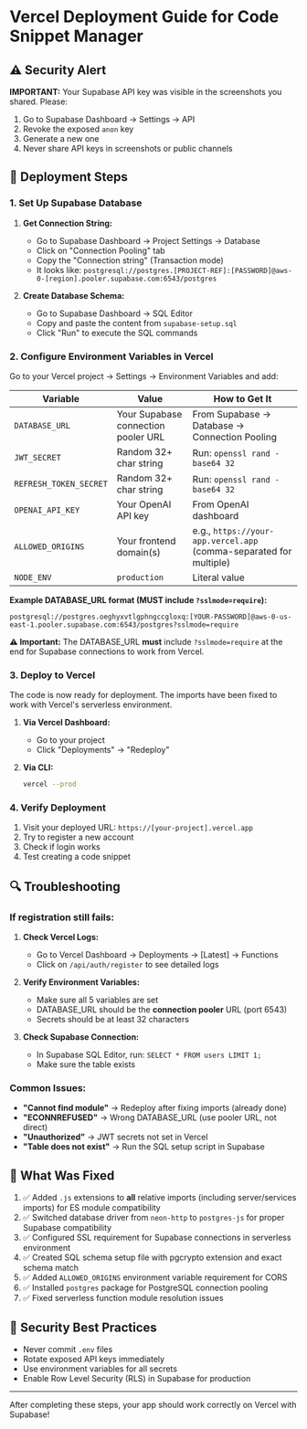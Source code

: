 # Vercel Deployment Guide for Code Snippet Manager

## ⚠️ Security Alert

**IMPORTANT:** Your Supabase API key was visible in the screenshots you shared. Please:
1. Go to Supabase Dashboard → Settings → API
2. Revoke the exposed `anon` key
3. Generate a new one
4. Never share API keys in screenshots or public channels

## 🚀 Deployment Steps

### 1. Set Up Supabase Database

1. **Get Connection String:**
   - Go to Supabase Dashboard → Project Settings → Database
   - Click on "Connection Pooling" tab
   - Copy the "Connection string" (Transaction mode)
   - It looks like: `postgresql://postgres.[PROJECT-REF]:[PASSWORD]@aws-0-[region].pooler.supabase.com:6543/postgres`

2. **Create Database Schema:**
   - Go to Supabase Dashboard → SQL Editor
   - Copy and paste the content from `supabase-setup.sql`
   - Click "Run" to execute the SQL commands

### 2. Configure Environment Variables in Vercel

Go to your Vercel project → Settings → Environment Variables and add:

| Variable | Value | How to Get It |
|----------|-------|--------------|
| `DATABASE_URL` | Your Supabase connection pooler URL | From Supabase → Database → Connection Pooling |
| `JWT_SECRET` | Random 32+ char string | Run: `openssl rand -base64 32` |
| `REFRESH_TOKEN_SECRET` | Random 32+ char string | Run: `openssl rand -base64 32` |
| `OPENAI_API_KEY` | Your OpenAI API key | From OpenAI dashboard |
| `ALLOWED_ORIGINS` | Your frontend domain(s) | e.g., `https://your-app.vercel.app` (comma-separated for multiple) |
| `NODE_ENV` | `production` | Literal value |

**Example DATABASE_URL format (MUST include `?sslmode=require`):**
```
postgresql://postgres.oeghyxvtlgphngccgloxq:[YOUR-PASSWORD]@aws-0-us-east-1.pooler.supabase.com:6543/postgres?sslmode=require
```

**⚠️ Important:** The DATABASE_URL **must** include `?sslmode=require` at the end for Supabase connections to work from Vercel.

### 3. Deploy to Vercel

The code is now ready for deployment. The imports have been fixed to work with Vercel's serverless environment.

1. **Via Vercel Dashboard:**
   - Go to your project
   - Click "Deployments" → "Redeploy"
   
2. **Via CLI:**
   ```bash
   vercel --prod
   ```

### 4. Verify Deployment

1. Visit your deployed URL: `https://[your-project].vercel.app`
2. Try to register a new account
3. Check if login works
4. Test creating a code snippet

## 🔍 Troubleshooting

### If registration still fails:

1. **Check Vercel Logs:**
   - Go to Vercel Dashboard → Deployments → [Latest] → Functions
   - Click on `/api/auth/register` to see detailed logs

2. **Verify Environment Variables:**
   - Make sure all 5 variables are set
   - DATABASE_URL should be the **connection pooler** URL (port 6543)
   - Secrets should be at least 32 characters

3. **Check Supabase Connection:**
   - In Supabase SQL Editor, run: `SELECT * FROM users LIMIT 1;`
   - Make sure the table exists

### Common Issues:

- **"Cannot find module"** → Redeploy after fixing imports (already done)
- **"ECONNREFUSED"** → Wrong DATABASE_URL (use pooler URL, not direct)
- **"Unauthorized"** → JWT secrets not set in Vercel
- **"Table does not exist"** → Run the SQL setup script in Supabase

## 📝 What Was Fixed

1. ✅ Added `.js` extensions to **all** relative imports (including server/services imports) for ES module compatibility
2. ✅ Switched database driver from `neon-http` to `postgres-js` for proper Supabase compatibility
3. ✅ Configured SSL requirement for Supabase connections in serverless environment
4. ✅ Created SQL schema setup file with pgcrypto extension and exact schema match
5. ✅ Added `ALLOWED_ORIGINS` environment variable requirement for CORS
6. ✅ Installed `postgres` package for PostgreSQL connection pooling
7. ✅ Fixed serverless function module resolution issues

## 🔐 Security Best Practices

- Never commit `.env` files
- Rotate exposed API keys immediately
- Use environment variables for all secrets
- Enable Row Level Security (RLS) in Supabase for production

---

After completing these steps, your app should work correctly on Vercel with Supabase!
